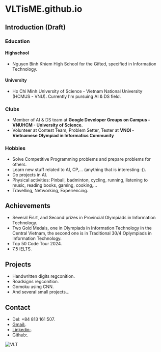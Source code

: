 # VLTisME.github.io
## Introduction (Draft)
### Education
#### Highschool
- Nguyen Binh Khiem High School for the Gifted, specified in Information Technology.
  
#### University
- Ho Chi Minh University of Science - Vietnam National University (HCMUS - VNU). Currently I'm pursuing AI & DS field.

### Clubs
- Member of AI & DS team at **Google Developer Groups on Campus - VNUHCM - University of Science.**
- Volunteer at Contest Team, Problem Setter, Tester at **VNOI - Vietnamese Olympiad in Informatics Community**

### Hobbies
- Solve Competitive Programming problems and prepare problems for others.
- Learn new stuff related to AI, CP,... (anything that is interesting :)).
- Do projects in AI.
- Physical activities: Pinball, badminton, cycling, running, listening to music, reading books, gaming, cooking,...
- Travelling, Networking, Experiencing.


## Achievements
- Several Fisrt, and Second prizes in Provincial Olympiads in Information Technology.
- Two Gold Medals, one in Olympiads in Information Technology in the Central Vietnam, the second one is in Traditional 30/4 Oplympiads in Information Technology.
- Top 50 Code Tour 2024.
- 7.5 IELTS.

## Projects
- Handwritten digits regconition.
- Roadsigns regconition.
- Gomoku using CNN.
- And several small projects...

## Contact
- Del: +84 813 161 507.
- [Gmail:](volantuan0908@gmail.com).
- [Linkedin:](https://www.linkedin.com/in/vltisme986/).
- [Github:](https://github.com/VLTisME).
   
![VLT](https://github.com/user-attachments/assets/e28e45f5-21c9-4a49-8755-a603569e8a7f)
